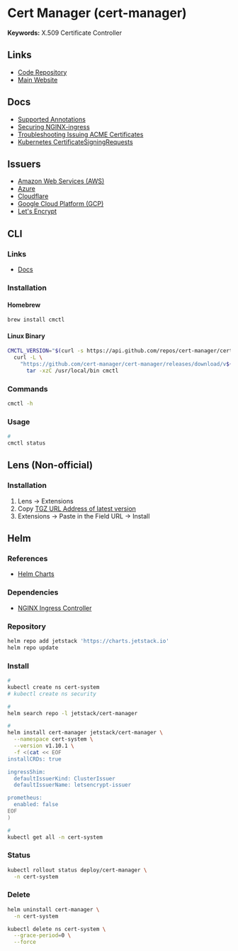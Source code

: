 # Cert Manager (cert-manager)

<!--
https://github.com/cert-manager/cert-manager/issues/921
-->

**Keywords:** X.509 Certificate Controller

## Links

- [Code Repository](https://github.com/cert-manager/cert-manager)
- [Main Website](https://cert-manager.io/)

## Docs

- [Supported Annotations](https://cert-manager.io/docs/usage/ingress/#supported-annotations)
- [Securing NGINX-ingress](https://cert-manager.io/docs/tutorials/acme/ingress/)
- [Troubleshooting Issuing ACME Certificates](https://cert-manager.io/docs/faq/acme/)
- [Kubernetes CertificateSigningRequests](https://cert-manager.io/docs/usage/kube-csr/)

## Issuers

- [Amazon Web Services (AWS)](/aws/README.md)
- [Azure](/azure/README.md)
- [Cloudflare](/cloudflare.md)
- [Google Cloud Platform (GCP)](/gcp/README.md)
- [Let's Encrypt](/letsencrypt.md)

## CLI

### Links

- [Docs](https://cert-manager.io/docs/reference/cmctl/)

### Installation

#### Homebrew

```sh
brew install cmctl
```

#### Linux Binary

```sh
CMCTL_VERSION="$(curl -s https://api.github.com/repos/cert-manager/cert-manager/releases/latest | grep tag_name | cut -d '"' -f 4 | tr -d 'v')"; \
  curl -L \
    "https://github.com/cert-manager/cert-manager/releases/download/v${CMCTL_VERSION}/cmctl-linux-amd64.tar.gz" | \
      tar -xzC /usr/local/bin cmctl
```

### Commands

```sh
cmctl -h
```

### Usage

```sh
#
cmctl status
```

## Lens (Non-official)

### Installation

1. Lens -> Extensions
2. Copy [TGZ URL Address of latest version](https://github.com/jkroepke/lens-extension-certificate-info/releases)
3. Extensions -> Paste in the Field URL -> Install

<!--
lens://app/extensions/install/lens-certificate-info
-->

## Helm

### References

- [Helm Charts](https://github.com/cert-manager/cert-manager/tree/master/deploy/charts/cert-manager)

### Dependencies

- [NGINX Ingress Controller](/nginx/ingress-controller/README.md#helm)

### Repository

```sh
helm repo add jetstack 'https://charts.jetstack.io'
helm repo update
```

### Install

```sh
#
kubectl create ns cert-system
# kubectl create ns security

#
helm search repo -l jetstack/cert-manager

#
helm install cert-manager jetstack/cert-manager \
  --namespace cert-system \
  --version v1.10.1 \
  -f <(cat << EOF
installCRDs: true

ingressShim:
  defaultIssuerKind: ClusterIssuer
  defaultIssuerName: letsencrypt-issuer

prometheus:
  enabled: false
EOF
)

#
kubectl get all -n cert-system
```

### Status

```sh
kubectl rollout status deploy/cert-manager \
  -n cert-system
```

### Delete

```sh
helm uninstall cert-manager \
  -n cert-system

kubectl delete ns cert-system \
  --grace-period=0 \
  --force
```

